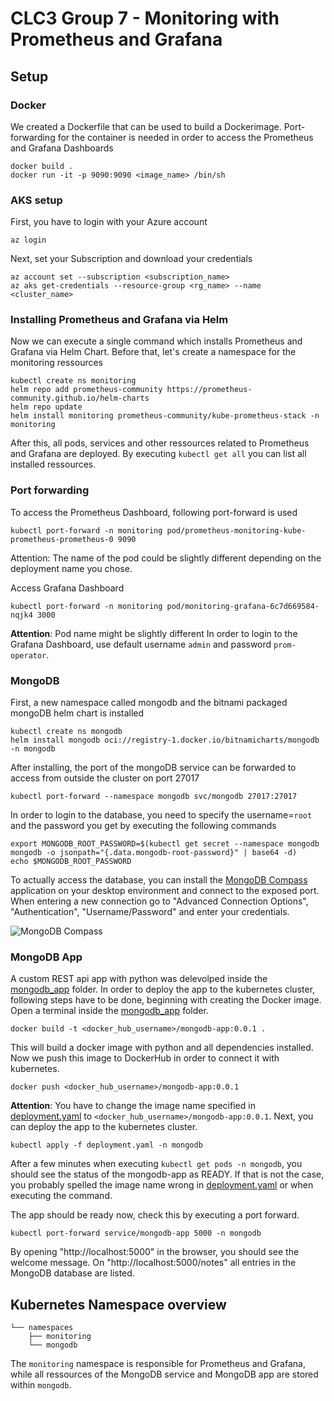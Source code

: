 # CLC3 Group 7 - Monitoring with Prometheus and Grafana
## Setup
### Docker
We created a Dockerfile that can be used to build a Dockerimage. Port-forwarding for the container is needed in order to access the Prometheus and Grafana Dashboards
```
docker build .
docker run -it -p 9090:9090 <image_name> /bin/sh
```

### AKS setup
First, you have to login with your Azure account
```
az login
```
Next, set your Subscription and download your credentials
```
az account set --subscription <subscription_name>
az aks get-credentials --resource-group <rg_name> --name <cluster_name>
```
### Installing Prometheus and Grafana via Helm
Now we can execute a single command which installs Prometheus and Grafana via Helm Chart. Before that, let's create a namespace for the monitoring ressources
```
kubectl create ns monitoring
helm repo add prometheus-community https://prometheus-community.github.io/helm-charts
helm repo update
helm install monitoring prometheus-community/kube-prometheus-stack -n monitoring
```
After this, all pods, services and other ressources related to Prometheus and Grafana are deployed. By executing ```kubectl get all``` you can list all installed ressources.

### Port forwarding
To access the Prometheus Dashboard, following port-forward is used
```
kubectl port-forward -n monitoring pod/prometheus-monitoring-kube-prometheus-prometheus-0 9090
```
Attention: The name of the pod could be slightly different depending on the deployment name you chose.

Access Grafana Dashboard
```
kubectl port-forward -n monitoring pod/monitoring-grafana-6c7d669584-nqjk4 3000
```
**Attention**: Pod name might be slightly different
In order to login to the Grafana Dashboard, use default username ```admin``` and password ```prom-operator```.

### MongoDB
First, a new namespace called mongodb and the bitnami packaged mongoDB helm chart is installed
```
kubectl create ns mongodb
helm install mongodb oci://registry-1.docker.io/bitnamicharts/mongodb -n mongodb
```
After installing, the port of the mongoDB service can be forwarded to access from outside the cluster on port 27017
```
kubectl port-forward --namespace mongodb svc/mongodb 27017:27017
```
In order to login to the database, you need to specify the username=```root``` and the password you get by executing the following commands
```
export MONGODB_ROOT_PASSWORD=$(kubectl get secret --namespace mongodb mongodb -o jsonpath="{.data.mongodb-root-password}" | base64 -d)
echo $MONGODB_ROOT_PASSWORD
```
To actually access the database, you can install the [MongoDB Compass](https://www.mongodb.com/try/download/compass) application on your desktop environment and connect to the exposed port. When entering a new connection go to "Advanced Connection Options", "Authentication", "Username/Password" and enter your credentials.

![MongoDB Compass](Dragster.jpg)

### MongoDB App

A custom REST api app with python was delevolped inside the [mongodb_app](mongodb_app) folder. In order to deploy the app to the kubernetes cluster, following steps have to be done, beginning with creating the Docker image. Open a terminal inside the [mongodb_app](mongodb_app) folder.
```
docker build -t <docker_hub_username>/mongodb-app:0.0.1 .
```
This will build a docker image with python and all dependencies installed. Now we push this image to DockerHub in order to connect it with kubernetes.
```
docker push <docker_hub_username>/mongodb-app:0.0.1
```
**Attention**: You have to change the image name specified in [deployment.yaml](mongodb_app/deployment.yaml) to ```<docker_hub_username>/mongodb-app:0.0.1```.
Next, you can deploy the app to the kubernetes cluster.
```
kubectl apply -f deployment.yaml -n mongodb
```
After a few minutes when executing ```kubectl get pods -n mongodb```, you should see the status of the mongodb-app as READY. If that is not the case, you probably spelled the image name wrong in [deployment.yaml](mongodb_app/deployment.yaml) or when executing the command.

The app should be ready now, check this by executing a port forward.
```
kubectl port-forward service/mongodb-app 5000 -n mongodb
```
By opening "http://localhost:5000" in the browser, you should see the welcome message. On "http://localhost:5000/notes" all entries in the MongoDB database are listed.

## Kubernetes Namespace overview
```
└── namespaces
    ├── monitoring
    └── mongodb
```
The ```monitoring``` namespace is responsible for Prometheus and Grafana, while all ressources of the MongoDB service and MongoDB app are stored within ```mongodb```.